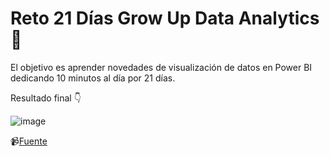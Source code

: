 # Reto 21 Días Grow Up Data Analytics 🚀
El objetivo es aprender novedades de visualización de datos en Power BI dedicando 10 minutos al día por 21 días.

Resultado final 👇

![image](![image](https://github.com/user-attachments/assets/cf2bef73-e372-4f3b-a4f3-20d029471f22))

📹[Fuente](https://www.youtube.com/watch?v=uW-_q0KzIW0)
